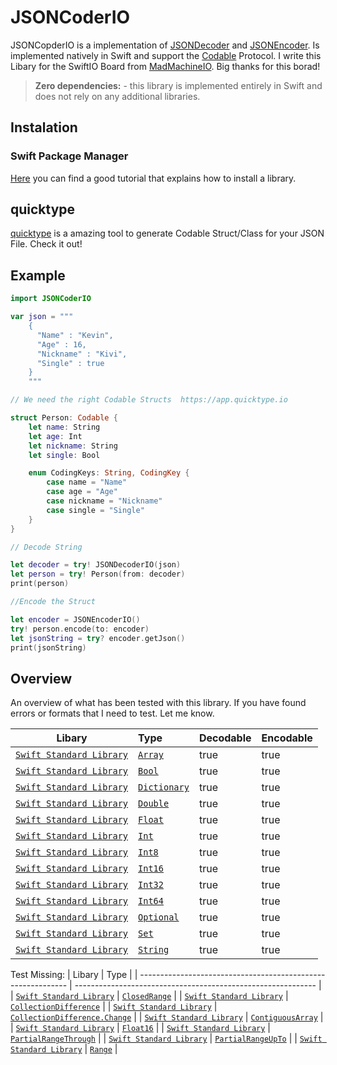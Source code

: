 # JSONCoderIO

JSONCopderIO is a implementation of [JSONDecoder](https://developer.apple.com/documentation/foundation/jsondecoder) and [JSONEncoder](https://developer.apple.com/documentation/foundation/jsonencoder).  Is implemented natively in Swift and support the [Codable](https://developer.apple.com/documentation/swift/codable) Protocol. I write this Libary for the SwiftIO Board from [MadMachineIO](https://www.madmachine.io). Big thanks for this borad!

> **Zero dependencies:** - this library is implemented entirely in Swift and does not rely on any additional libraries.

## Instalation

### Swift Package Manager

[Here](https://docs.madmachine.io/overview/advanced/use-library) you can find a good tutorial that explains how to install a library.

## quicktype

[quicktype](https://app.quicktype.io) is a amazing tool to generate Codable Struct/Class for your JSON File. Check it out!


## Example

```swift
import JSONCoderIO

var json = """
    {
      "Name" : "Kevin",
      "Age" : 16,
      "Nickname" : "Kivi",
      "Single" : true
    }
    """

// We need the right Codable Structs  https://app.quicktype.io

struct Person: Codable {
    let name: String
    let age: Int
    let nickname: String
    let single: Bool

    enum CodingKeys: String, CodingKey {
        case name = "Name"
        case age = "Age"
        case nickname = "Nickname"
        case single = "Single"
    }
}

// Decode String

let decoder = try! JSONDecoderIO(json)
let person = try! Person(from: decoder)
print(person)

//Encode the Struct 

let encoder = JSONEncoderIO()
try! person.encode(to: encoder)
let jsonString = try? encoder.getJson()
print(jsonString)

```

## Overview

An overview of what has been tested with this library. If you have found errors or formats that I need to test. Let me know.

| Libary                                                       | Type                                                         | Decodable | Encodable |
| ------------------------------------------------------------ | :----------------------------------------------------------- | --------- | :-------- |
| [`Swift Standard Library`](https://developer.apple.com/documentation/swift/swift_standard_library) | [`Array`](https://developer.apple.com/documentation/swift/array) | true      | true      |
| [`Swift Standard Library`](https://developer.apple.com/documentation/swift/swift_standard_library) | [`Bool`](https://developer.apple.com/documentation/swift/bool) | true      | true      |
| [`Swift Standard Library`](https://developer.apple.com/documentation/swift/swift_standard_library) | [`Dictionary`](https://developer.apple.com/documentation/swift/dictionary) | true         | true         |
| [`Swift Standard Library`](https://developer.apple.com/documentation/swift/swift_standard_library) | [`Double`](https://developer.apple.com/documentation/swift/double) | true      | true      |
| [`Swift Standard Library`](https://developer.apple.com/documentation/swift/swift_standard_library) | [`Float`](https://developer.apple.com/documentation/swift/float) | true      | true      |
| [`Swift Standard Library`](https://developer.apple.com/documentation/swift/swift_standard_library) | [`Int`](https://developer.apple.com/documentation/swift/int) | true      | true      |
| [`Swift Standard Library`](https://developer.apple.com/documentation/swift/swift_standard_library) | [`Int8`](https://developer.apple.com/documentation/swift/int8) | true      | true      |
| [`Swift Standard Library`](https://developer.apple.com/documentation/swift/swift_standard_library) | [`Int16`](https://developer.apple.com/documentation/swift/int16) | true      | true      |
| [`Swift Standard Library`](https://developer.apple.com/documentation/swift/swift_standard_library) | [`Int32`](https://developer.apple.com/documentation/swift/int32) | true      | true      |
| [`Swift Standard Library`](https://developer.apple.com/documentation/swift/swift_standard_library) | [`Int64`](https://developer.apple.com/documentation/swift/int64) | true      | true      |
| [`Swift Standard Library`](https://developer.apple.com/documentation/swift/swift_standard_library) | [`Optional`](https://developer.apple.com/documentation/swift/optional) | true         | true         |
| [`Swift Standard Library`](https://developer.apple.com/documentation/swift/swift_standard_library) | [`Set`](https://developer.apple.com/documentation/swift/set) | true         | true         |
| [`Swift Standard Library`](https://developer.apple.com/documentation/swift/swift_standard_library) | [`String`](https://developer.apple.com/documentation/swift/string) | true      | true      |

Test Missing:
| Libary                                                       | Type                                                         |
| ------------------------------------------------------------ | ------------------------------------------------------------ |
| [`Swift Standard Library`](https://developer.apple.com/documentation/swift/swift_standard_library) | [`ClosedRange`](https://developer.apple.com/documentation/swift/closedrange) |
| [`Swift Standard Library`](https://developer.apple.com/documentation/swift/swift_standard_library) | [`CollectionDifference`](https://developer.apple.com/documentation/swift/collectiondifference) |
| [`Swift Standard Library`](https://developer.apple.com/documentation/swift/swift_standard_library) | [`CollectionDifference.Change`](https://developer.apple.com/documentation/swift/collectiondifference/change) |
| [`Swift Standard Library`](https://developer.apple.com/documentation/swift/swift_standard_library) | [`ContiguousArray`](https://developer.apple.com/documentation/swift/contiguousarray) |
| [`Swift Standard Library`](https://developer.apple.com/documentation/swift/swift_standard_library) | [`Float16`](https://developer.apple.com/documentation/swift/float16) |
| [`Swift Standard Library`](https://developer.apple.com/documentation/swift/swift_standard_library) | [`PartialRangeThrough`](https://developer.apple.com/documentation/swift/partialrangethrough) |
| [`Swift Standard Library`](https://developer.apple.com/documentation/swift/swift_standard_library) | [`PartialRangeUpTo`](https://developer.apple.com/documentation/swift/partialrangeupto) |
| [`Swift Standard Library`](https://developer.apple.com/documentation/swift/swift_standard_library) | [`Range`](https://developer.apple.com/documentation/swift/range) |
